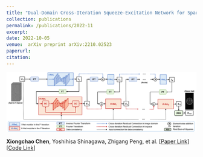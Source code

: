 ```yaml
---
title: "Dual-Domain Cross-Iteration Squeeze-Excitation Network for Sparse Reconstruction of Brain MRI"
collection: publications
permalink: /publications/2022-11
excerpt: 
date: 2022-10-05
venue:  arXiv preprint arXiv:2210.02523
paperurl:  
citation: 
---
```


<p align="center">
  <img width="750" src="../figures/2022-arXiv1-Chen.png">
</p>

**Xiongchao Chen**, Yoshihisa Shinagawa, Zhigang Peng, et al. [[Paper Link](https://arxiv.org/abs/2210.02523)] [[Code Link](https://github.com/XiongchaoChen/DD-CSENet)]  
